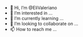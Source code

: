 - 👋 Hi, I’m @EliValeriano
- 👀 I’m interested in ...
- 🌱 I’m currently learning ...
- 💞️ I’m looking to collaborate on ...
- 📫 How to reach me ...

<!---
EliValeriano/EliValeriano is a ✨ special ✨ repository because its `README.md` (this file) appears on your GitHub profile.
You can click the Preview link to take a look at your changes.
--->
